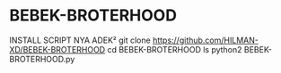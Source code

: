# BEBEK-BROTERHOOD
INSTALL SCRIPT NYA ADEK²
git clone 
https://github.com/HILMAN-XD/BEBEK-BROTERHOOD
cd BEBEK-BROTERHOOD
ls
python2 BEBEK-BROTERHOOD.py
